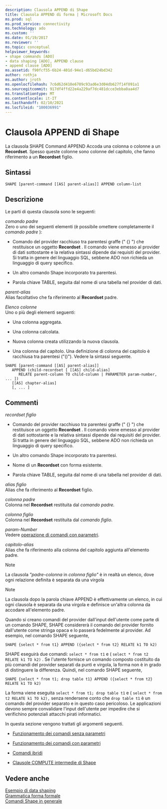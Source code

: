 ```yaml
---
description: Clausola APPEND di Shape
title: Clausola APPEND di forma | Microsoft Docs
ms.prod: sql
ms.prod_service: connectivity
ms.technology: ado
ms.custom: ''
ms.date: 01/19/2017
ms.reviewer: ''
ms.topic: conceptual
helpviewer_keywords:
- shape commands [ADO]
- data shaping [ADO], APPEND clause
- append clause [ADO]
ms.assetid: f90fcf55-6b24-401d-94e1-d65bd24bd342
author: rothja
ms.author: jroth
ms.openlocfilehash: 7c6d62d410e6709c93ad6e3d04db627f14f091a1
ms.sourcegitcommit: 917df4ffd22e4a229af7dc481dcce3ebba0aa4d7
ms.translationtype: MT
ms.contentlocale: it-IT
ms.lasthandoff: 02/10/2021
ms.locfileid: "100036991"
---
```

# <a name="shape-append-clause"></a>Clausola APPEND di Shape
La clausola SHAPE Command APPEND Accoda una colonna o colonne a un **Recordset**. Spesso queste colonne sono colonne del capitolo, che fanno riferimento a un **Recordset** figlio.  
  
## <a name="syntax"></a>Sintassi  
  
```  
SHAPE [parent-command [[AS] parent-alias]] APPEND column-list  
```  
  
## <a name="description"></a>Descrizione  
 Le parti di questa clausola sono le seguenti:  
  
 *comando padre*  
 Zero o uno dei seguenti elementi (è possibile omettere completamente il *comando padre* ):  
  
-   Comando del provider racchiuso tra parentesi graffe (" {} ") che restituisce un oggetto **Recordset** . Il comando viene emesso al provider di dati sottostante e la relativa sintassi dipende dai requisiti del provider. Si tratta in genere del linguaggio SQL, sebbene ADO non richieda un linguaggio di query specifico.  
  
-   Un altro comando Shape incorporato tra parentesi.  
  
-   Parola chiave TABLE, seguita dal nome di una tabella nel provider di dati.  
  
 *parent-alias*  
 Alias facoltativo che fa riferimento al **Recordset** padre.  
  
 *Elenco colonne*  
 Uno o più degli elementi seguenti:  
  
-   Una colonna aggregata.  
  
-   Una colonna calcolata.  
  
-   Nuova colonna creata utilizzando la nuova clausola.  
  
-   Una colonna del capitolo. Una definizione di colonna del capitolo è racchiusa tra parentesi ("()"). Vedere la sintassi seguente.  
  
```  
SHAPE [parent-command [[AS] parent-alias]]  
   APPEND (child-recordset [ [[AS] child-alias]   
      RELATE parent-column TO child-column | PARAMETER param-number, ... ])  
   [[AS] chapter-alias]   
   [, ... ]  
```  
  
## <a name="remarks"></a>Commenti  
 *recordset figlio*  
 -   Comando del provider racchiuso tra parentesi graffe (" {} ") che restituisce un oggetto **Recordset** . Il comando viene emesso al provider di dati sottostante e la relativa sintassi dipende dai requisiti del provider. Si tratta in genere del linguaggio SQL, sebbene ADO non richieda un linguaggio di query specifico.  
  
-   Un altro comando Shape incorporato tra parentesi.  
  
-   Nome di un **Recordset** con forma esistente.  
  
-   Parola chiave TABLE, seguita dal nome di una tabella nel provider di dati.  
  
 *alias figlio*  
 Alias che fa riferimento al **Recordset** figlio.  
  
 *colonna padre*  
 Colonna nel **Recordset** restituita dal *comando padre.*  
  
 *colonna figlio*  
 Colonna nel **Recordset** restituita dal *comando figlio*.  
  
 *param-Number*  
 Vedere [operazione di comandi con parametri](../../../ado/guide/data/operation-of-parameterized-commands.md).  
  
 *capitolo-alias*  
 Alias che fa riferimento alla colonna del capitolo aggiunta all'elemento padre.  
  
> [!NOTE]
>  La clausola *"padre-colonna* in *colonna figlio"* è in realtà un elenco, dove ogni relazione definita è separata da una virgola  
  
> [!NOTE]
>  La clausola dopo la parola chiave APPEND è effettivamente un elenco, in cui ogni clausola è separata da una virgola e definisce un'altra colonna da accodare all'elemento padre.  
  
Quando si creano comandi del provider dall'input dell'utente come parte di un comando SHAPE, SHAPE considererà il comando del provider fornito dall'utente come stringa opaca e lo passerà fedelmente al provider. Ad esempio, nel comando SHAPE seguente,  
  
```  
SHAPE {select * from t1} APPEND ({select * from t2} RELATE k1 TO k2)  
```  
  
 SHAPE eseguirà due comandi: `select * from t1` e ( `select * from t2 RELATE k1 TO k2)` . Se l'utente fornisce un comando composto costituito da più comandi del provider separati da punti e virgola, la forma non è in grado di distinguere la differenza. Quindi, nel comando SHAPE seguente,  
  
```  
SHAPE {select * from t1; drop table t1} APPEND ({select * from t2} RELATE k1 TO k2)  
```  
  
 La forma viene eseguita `select * from t1; drop table t1` e ( `select * from t2 RELATE k1 TO k2),` senza rendersene conto che `drop table t1` è un comando del provider separato e in questo caso pericoloso. Le applicazioni devono sempre convalidare l'input dell'utente per impedire che si verifichino potenziali attacchi pirati informatici.  
  
 In questa sezione vengono trattati gli argomenti seguenti.  
  
-   [Funzionamento dei comandi senza parametri](../../../ado/guide/data/operation-of-non-parameterized-commands.md)  
  
-   [Funzionamento dei comandi con parametri](../../../ado/guide/data/operation-of-parameterized-commands.md)  
  
-   [Comandi ibridi](../../../ado/guide/data/hybrid-commands.md)  
  
-   [Clausole COMPUTE intermedie di Shape](../../../ado/guide/data/intervening-shape-compute-clauses.md)  
  
## <a name="see-also"></a>Vedere anche  
 [Esempio di data shaping](../../../ado/guide/data/data-shaping-example.md)   
 [Grammatica forma formale](../../../ado/guide/data/formal-shape-grammar.md)   
 [Comandi Shape in generale](../../../ado/guide/data/shape-commands-in-general.md)
